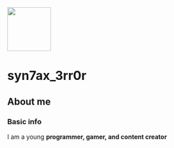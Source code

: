 <img src="https://cdn.discordapp.com/attachments/1039940185657450546/1117925601605587106/logo2.png?width=701&height=701" width="100"/>


# syn7ax_3rr0r


## About me


### Basic info


I am a young **programmer, gamer, and content creator**
